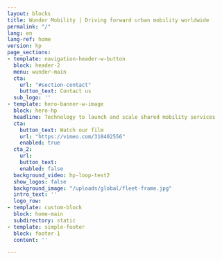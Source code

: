 ```yaml
---
layout: blocks
title: Wunder Mobility | Driving forward urban mobility worldwide
permalink: "/"
lang: en
lang-ref: home
version: hp
page_sections:
- template: navigation-header-w-button
  block: header-2
  menu: wunder-main
  cta:
    url: "#section-contact"
    button_text: Contact us
  sub_logo: ''
- template: hero-banner-w-image
  block: hero-hp
  headline: Technology to launch and scale shared mobility services
  cta:
    button_text: Watch our film
    url: "https://vimeo.com/318402556"
    enabled: true
  cta_2:
    url:
    button_text:
    enabled: false
  background_video: hp-loop-test2
  show_logos: false
  background_image: "/uploads/global/fleet-frame.jpg"
  intro_text: ''
  logo_row:
- template: custom-block
  block: home-main
  subdirectory: static
- template: simple-footer
  block: footer-1
  content: ''

---
```

